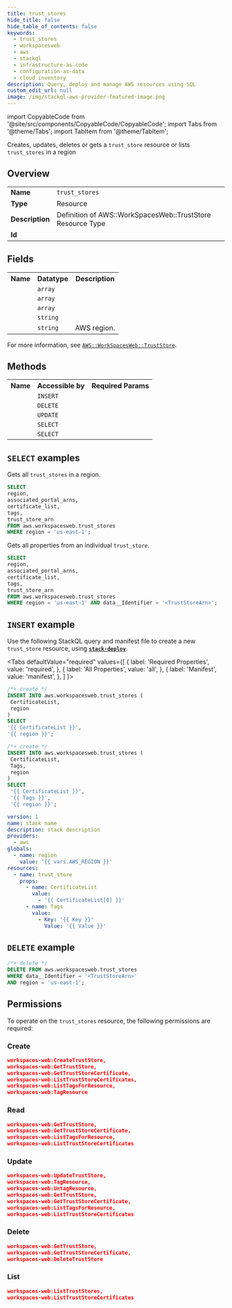 ```yaml
---
title: trust_stores
hide_title: false
hide_table_of_contents: false
keywords:
  - trust_stores
  - workspacesweb
  - aws
  - stackql
  - infrastructure-as-code
  - configuration-as-data
  - cloud inventory
description: Query, deploy and manage AWS resources using SQL
custom_edit_url: null
image: /img/stackql-aws-provider-featured-image.png
---
```


import CopyableCode from '@site/src/components/CopyableCode/CopyableCode';
import Tabs from '@theme/Tabs';
import TabItem from '@theme/TabItem';

Creates, updates, deletes or gets a <code>trust_store</code> resource or lists <code>trust_stores</code> in a region

## Overview
<table>
<tbody>
<tr><td><b>Name</b></td><td><code>trust_stores</code></td></tr>
<tr><td><b>Type</b></td><td>Resource</td></tr>
<tr><td><b>Description</b></td><td>Definition of AWS::WorkSpacesWeb::TrustStore Resource Type</td></tr>
<tr><td><b>Id</b></td><td><CopyableCode code="aws.workspacesweb.trust_stores" /></td></tr>
</tbody>
</table>

## Fields
<table>
<tbody>
<tr><th>Name</th><th>Datatype</th><th>Description</th></tr><tr><td><CopyableCode code="associated_portal_arns" /></td><td><code>array</code></td><td></td></tr>
<tr><td><CopyableCode code="certificate_list" /></td><td><code>array</code></td><td></td></tr>
<tr><td><CopyableCode code="tags" /></td><td><code>array</code></td><td></td></tr>
<tr><td><CopyableCode code="trust_store_arn" /></td><td><code>string</code></td><td></td></tr>
<tr><td><CopyableCode code="region" /></td><td><code>string</code></td><td>AWS region.</td></tr>
</tbody>
</table>

For more information, see <a href="https://docs.aws.amazon.com/AWSCloudFormation/latest/UserGuide/aws-resource-workspacesweb-truststore.html"><code>AWS::WorkSpacesWeb::TrustStore</code></a>.

## Methods

<table>
<tbody>
  <tr>
    <th>Name</th>
    <th>Accessible by</th>
    <th>Required Params</th>
  </tr>
  <tr>
    <td><CopyableCode code="create_resource" /></td>
    <td><code>INSERT</code></td>
    <td><CopyableCode code="CertificateList, region" /></td>
  </tr>
  <tr>
    <td><CopyableCode code="delete_resource" /></td>
    <td><code>DELETE</code></td>
    <td><CopyableCode code="data__Identifier, region" /></td>
  </tr>
  <tr>
    <td><CopyableCode code="update_resource" /></td>
    <td><code>UPDATE</code></td>
    <td><CopyableCode code="data__Identifier, data__PatchDocument, region" /></td>
  </tr>
  <tr>
    <td><CopyableCode code="list_resources" /></td>
    <td><code>SELECT</code></td>
    <td><CopyableCode code="region" /></td>
  </tr>
  <tr>
    <td><CopyableCode code="get_resource" /></td>
    <td><code>SELECT</code></td>
    <td><CopyableCode code="data__Identifier, region" /></td>
  </tr>
</tbody>
</table>

## `SELECT` examples
Gets all <code>trust_stores</code> in a region.
```sql
SELECT
region,
associated_portal_arns,
certificate_list,
tags,
trust_store_arn
FROM aws.workspacesweb.trust_stores
WHERE region = 'us-east-1';
```
Gets all properties from an individual <code>trust_store</code>.
```sql
SELECT
region,
associated_portal_arns,
certificate_list,
tags,
trust_store_arn
FROM aws.workspacesweb.trust_stores
WHERE region = 'us-east-1' AND data__Identifier = '<TrustStoreArn>';
```

## `INSERT` example

Use the following StackQL query and manifest file to create a new <code>trust_store</code> resource, using [__`stack-deploy`__](https://pypi.org/project/stack-deploy/).

<Tabs
    defaultValue="required"
    values={[
      { label: 'Required Properties', value: 'required', },
      { label: 'All Properties', value: 'all', },
      { label: 'Manifest', value: 'manifest', },
    ]
}>
<TabItem value="required">

```sql
/*+ create */
INSERT INTO aws.workspacesweb.trust_stores (
 CertificateList,
 region
)
SELECT 
'{{ CertificateList }}',
'{{ region }}';
```
</TabItem>
<TabItem value="all">

```sql
/*+ create */
INSERT INTO aws.workspacesweb.trust_stores (
 CertificateList,
 Tags,
 region
)
SELECT 
 '{{ CertificateList }}',
 '{{ Tags }}',
 '{{ region }}';
```
</TabItem>
<TabItem value="manifest">

```yaml
version: 1
name: stack name
description: stack description
providers:
  - aws
globals:
  - name: region
    value: '{{ vars.AWS_REGION }}'
resources:
  - name: trust_store
    props:
      - name: CertificateList
        value:
          - '{{ CertificateList[0] }}'
      - name: Tags
        value:
          - Key: '{{ Key }}'
            Value: '{{ Value }}'

```
</TabItem>
</Tabs>

## `DELETE` example

```sql
/*+ delete */
DELETE FROM aws.workspacesweb.trust_stores
WHERE data__Identifier = '<TrustStoreArn>'
AND region = 'us-east-1';
```

## Permissions

To operate on the <code>trust_stores</code> resource, the following permissions are required:

### Create
```json
workspaces-web:CreateTrustStore,
workspaces-web:GetTrustStore,
workspaces-web:GetTrustStoreCertificate,
workspaces-web:ListTrustStoreCertificates,
workspaces-web:ListTagsForResource,
workspaces-web:TagResource
```

### Read
```json
workspaces-web:GetTrustStore,
workspaces-web:GetTrustStoreCertificate,
workspaces-web:ListTagsForResource,
workspaces-web:ListTrustStoreCertificates
```

### Update
```json
workspaces-web:UpdateTrustStore,
workspaces-web:TagResource,
workspaces-web:UntagResource,
workspaces-web:GetTrustStore,
workspaces-web:GetTrustStoreCertificate,
workspaces-web:ListTagsForResource,
workspaces-web:ListTrustStoreCertificates
```

### Delete
```json
workspaces-web:GetTrustStore,
workspaces-web:GetTrustStoreCertificate,
workspaces-web:DeleteTrustStore
```

### List
```json
workspaces-web:ListTrustStores,
workspaces-web:ListTrustStoreCertificates
```
